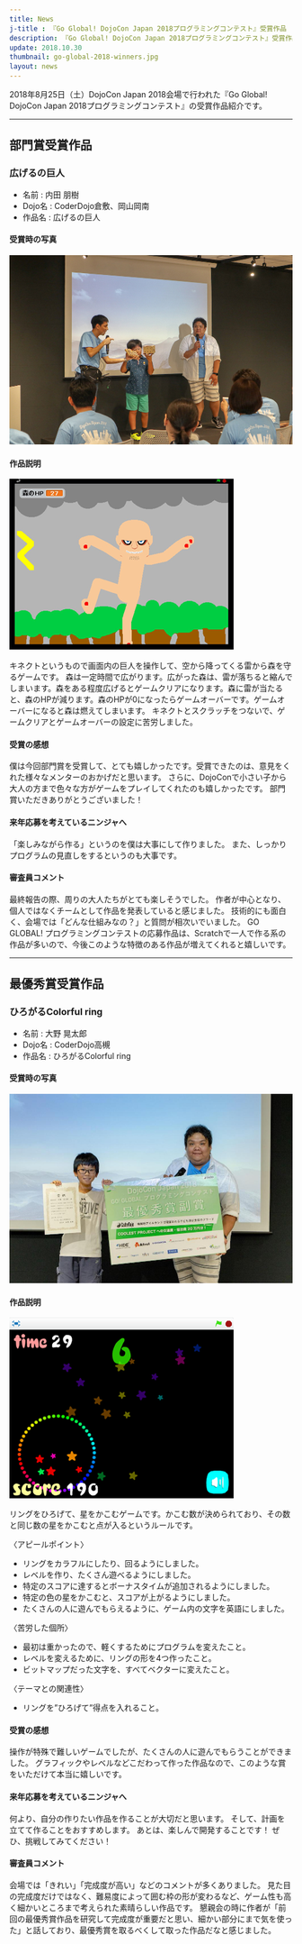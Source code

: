 ```yaml
---
title: News
j-title : 『Go Global! DojoCon Japan 2018プログラミングコンテスト』受賞作品
description: 『Go Global! DojoCon Japan 2018プログラミングコンテスト』受賞作品をご紹介します。
update: 2018.10.30
thumbnail: go-global-2018-winners.jpg
layout: news
---
```


2018年8月25日（土）DojoCon Japan 2018会場で行われた『Go Global! DojoCon Japan 2018プログラミングコンテスト』の受賞作品紹介です。

<div class="mt-5"></div>

---

## 部門賞受賞作品

<div class="mt-3"></div>


### 広げるの巨人

- 名前 : 内田 朋樹
- Dojo名 : CoderDojo倉敷、岡山岡南
- 作品名 : 広げるの巨人

#### 受賞時の写真

![広げるの巨人 受賞の感想](/img/go-global-2018-winners-image2.jpg)

#### 作品説明

![広げるの巨人](/img/go-global-2018-winners-image4.png)

キネクトというもので画面内の巨人を操作して、空から降ってくる雷から森を守るゲームです。
森は一定時間で広がります。広がった森は、雷が落ちると縮んでしまいます。森をある程度広げるとゲームクリアになります。森に雷が当たると、森のHPが減ります。森のHPが0になったらゲームオーバーです。ゲームオーバーになると森は燃えてしまいます。
キネクトとスクラッチをつないで、ゲームクリアとゲームオーバーの設定に苦労しました。


#### 受賞の感想

僕は今回部門賞を受賞して、とても嬉しかったです。受賞できたのは、意見をくれた様々なメンターのおかげだと思います。
さらに、DojoConで小さい子から大人の方まで色々な方がゲームをプレイしてくれたのも嬉しかったです。
部門賞いただきありがとうございました！

#### 来年応募を考えているニンジャへ
「楽しみながら作る」というのを僕は大事にして作りました。
また、しっかりプログラムの見直しをするというのも大事です。

#### 審査員コメント
最終報告の際、周りの大人たちがとても楽しそうでした。
作者が中心となり、個人ではなくチームとして作品を発表していると感じました。
技術的にも面白く、会場では「どんな仕組みなの？」と質問が相次いでいました。
GO GLOBAL! プログラミングコンテストの応募作品は、Scratchで一人で作る系の作品が多いので、今後このような特徴のある作品が増えてくれると嬉しいです。




<div class="mt-5"></div>

---

## 最優秀賞受賞作品

<div class="mt-3"></div>


### ひろがるColorful ring

- 名前 : 大野 晃太郎
- Dojo名 : CoderDojo高槻
- 作品名 : ひろがるColorful ring

#### 受賞時の写真

![ひろがるColorful ring 受賞の感想](/img/go-global-2018-winners-image3.jpg)

#### 作品説明


![ひろがるColorful ring](/img/go-global-2018-winners-image1.png)

リングをひろげて、星をかこむゲームです。かこむ数が決められており、その数と同じ数の星をかこむと点が入るというルールです。

〈アピールポイント〉  
- リングをカラフルにしたり、回るようにしました。
- レベルを作り、たくさん遊べるようにしました。
- 特定のスコアに達するとボーナスタイムが追加されるようにしました。
- 特定の色の星をかこむと、スコアが上がるようにしました。
- たくさんの人に遊んでもらえるように、ゲーム内の文字を英語にしました。

〈苦労した個所〉
- 最初は重かったので、軽くするためにプログラムを変えたこと。
- レベルを変えるために、リングの形を4つ作ったこと。
- ビットマップだった文字を、すべてベクターに変えたこと。

〈テーマとの関連性〉
- リングを”ひろげて”得点を入れること。


#### 受賞の感想

操作が特殊で難しいゲームでしたが、たくさんの人に遊んでもらうことができました。
グラフィックやレベルなどこだわって作った作品なので、このような賞をいただけて本当に嬉しいです。


#### 来年応募を考えているニンジャへ
何より、自分の作りたい作品を作ることが大切だと思います。
そして、計画を立てて作ることをおすすめします。
あとは、楽しんで開発することです！
ぜひ、挑戦してみてください！


#### 審査員コメント
会場では「きれい」「完成度が高い」などのコメントが多くありました。
見た目の完成度だけではなく、難易度によって囲む枠の形が変わるなど、ゲーム性も高く細かいところまで考えられた素晴らしい作品です。
懇親会の時に作者が「前回の最優秀賞作品を研究して完成度が重要だと思い、細かい部分にまで気を使った」と話しており、最優秀賞を取るべくして取った作品だなと感じました。



